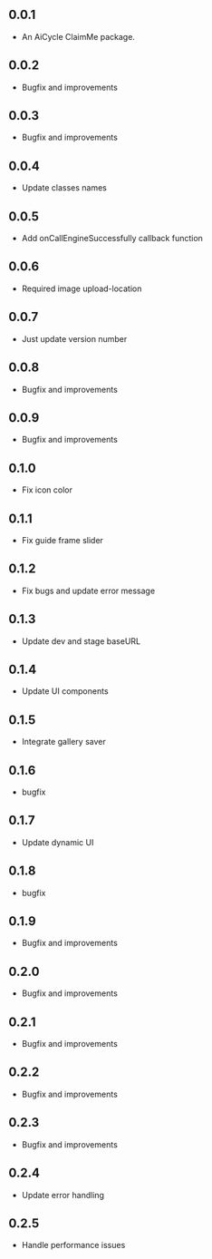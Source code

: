 ## 0.0.1

* An AiCycle ClaimMe package.

## 0.0.2

* Bugfix and improvements

## 0.0.3

* Bugfix and improvements

## 0.0.4

* Update classes names

## 0.0.5

* Add onCallEngineSuccessfully callback function

## 0.0.6

* Required image upload-location

## 0.0.7

* Just update version number

## 0.0.8

* Bugfix and improvements

## 0.0.9

* Bugfix and improvements

## 0.1.0

* Fix icon color

## 0.1.1

* Fix guide frame slider

## 0.1.2

* Fix bugs and update error message

## 0.1.3

* Update dev and stage baseURL

## 0.1.4

* Update UI components

## 0.1.5

* Integrate gallery saver

## 0.1.6

* bugfix

## 0.1.7

* Update dynamic UI

## 0.1.8

* bugfix

## 0.1.9

* Bugfix and improvements

## 0.2.0

* Bugfix and improvements

## 0.2.1

* Bugfix and improvements

## 0.2.2

* Bugfix and improvements

## 0.2.3

* Bugfix and improvements

## 0.2.4

* Update error handling

## 0.2.5

* Handle performance issues
